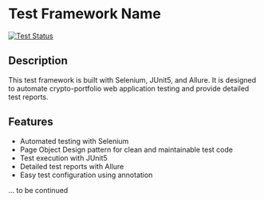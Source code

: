 # Test Framework Name

[![Test Status](https://github.com/kargolek/crypto-portfolio-microservices/actions/workflows/qa.yaml/badge.svg)](https://github.com/kargolek/crypto-portfolio-microservices/actions/workflows/qa.yaml)

## Description

This test framework is built with Selenium, JUnit5, and Allure. It is designed to automate crypto-portfolio web application testing and provide detailed test reports.

## Features

- Automated testing with Selenium
- Page Object Design pattern for clean and maintainable test code
- Test execution with JUnit5
- Detailed test reports with Allure
- Easy test configuration using annotation

... to be continued